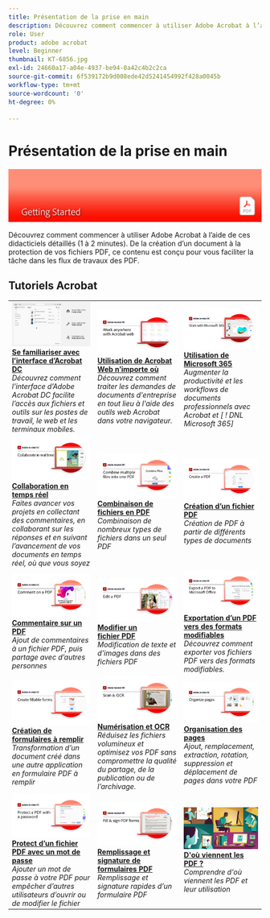 ```yaml
---
title: Présentation de la prise en main
description: Découvrez comment commencer à utiliser Adobe Acrobat à l’aide de ces didacticiels détaillés (1 à 2 minutes)
role: User
product: adobe acrobat
level: Beginner
thumbnail: KT-6856.jpg
exl-id: 24660a17-a04e-4937-be94-0a42c4b2c2ca
source-git-commit: 6f539172b9d008ede42d5241454992f428a0045b
workflow-type: tm+mt
source-wordcount: '0'
ht-degree: 0%

---
```


# Présentation de la prise en main

![Image de prise en main d’Acrobat](../assets/Hero-GettingStarted.png)

Découvrez comment commencer à utiliser Adobe Acrobat à l’aide de ces didacticiels détaillés (1 à 2 minutes). De la création d’un document à la protection de vos fichiers PDF, ce contenu est conçu pour vous faciliter la tâche dans les flux de travaux des PDF.

## Tutoriels Acrobat

<table style="table-layout:fixed">
<tr>
  <td>
    <a href="get-to-know-the-acrobat-dc-interface.md">
      <img alt="Découverte de l'interface Acrobat DC" src="../assets/Interface.jpg" />
    </a>
    <div>
    <a href="get-to-know-the-acrobat-dc-interface.md"><strong>Se familiariser avec l’interface d’Acrobat DC</strong></a>
    </div>
    <em>Découvrez comment l’interface d’Adobe Acrobat DC facilite l’accès aux fichiers et outils sur les postes de travail, le web et les terminaux mobiles.</em>
    <br>
  </td>
  <td>
    <a href="acrobatweb.md">
      <img alt="Utilisation de Acrobat Web n’importe où" src="../assets/Acrobatweb_1280.png" />
    </a>
    <div>
    <a href="acrobatweb.md"><strong>Utilisation de Acrobat Web n’importe où</strong></a>
    </div>
    <em>Découvrez comment traiter les demandes de documents d'entreprise en tout lieu à l'aide des outils web Acrobat dans votre navigateur.</em>
    <br>
  </td>
  <td>
    <a href="../integrate/integrate-overview.md#microsoft">
      <img alt="Utilisation de Microsoft 365" src="../assets/WorkMicrosoft365_1280.png" />
    </a>
    <div>
     <a href="../integrate/integrate-overview.md#microsoft"><strong>Utilisation de Microsoft 365</strong></a>
    </div>
    <em>Augmenter la productivité et les workflows de documents professionnels avec Acrobat et [ ! DNL Microsoft 365]</em>
    <br>
  </td>
</tr>
<tr>
   <td>
    <a href="collaborate.md">
      <img alt="Collaboration en temps réel" src="../assets/Collaborate_1280.png" />
    </a>
    <div>
     <a href="collaborate.md"><strong>Collaboration en temps réel</strong></a>
    </div>
    <em>Faites avancer vos projets en collectant des commentaires, en collaborant sur les réponses et en suivant l’avancement de vos documents en temps réel, où que vous soyez</em>
    <br>
  </td>
  <td>
    <a href="combine-to-pdf.md">
      <img alt="Combine Files au PDF" src="../assets/Combine.jpg" />
    </a>
    <div>
     <a href="combine-to-pdf.md"><strong>Combinaison de fichiers en PDF</strong></a>
    </div>
    <em>Combinaison de nombreux types de fichiers dans un seul PDF</em>
    <br>
  </td>
  <td>
    <a href="create-pdf.md">
      <img alt="Création de fichiers PDF" src="../assets/Create.jpg" />
    </a>
    <div>
    <a href="create-pdf.md"><strong>Création d’un fichier PDF </strong></a>
    </div>
    <em>Création de PDF à partir de différents types de documents</em>
    <br>
  </td>
</tr>
<tr>
  <td>
    <a href="comment-on-pdf-files.md">
      <img alt="Commentaires sur les fichiers PDF dans Acrobat DC" src="../assets/Comment.jpg" />
    </a>
    <div>
    <a href="comment-on-pdf-files.md"><strong>Commentaire sur un PDF</strong></a>
    </div>
    <em>Ajout de commentaires à un fichier PDF, puis partage avec d’autres personnes</em>
    <br>
  </td>
  <td>
    <a href="edit-pdf.md">
      <img alt="Modification d’un PDF dans Acrobat DC" src="../assets/Edit.jpg" />
    </a>
    <div>
    <a href="edit-pdf.md"><strong>Modifier un fichier PDF</strong></a>
    </div>
    <em>Modification de texte et d’images dans des fichiers PDF</em>
    <br>
  </td>
   <td>
    <a href="export-pdf.md">
      <img alt="Exportation d’un PDF vers des formats modifiables" src="../assets/Export.jpg" />
    </a>
    <div>
    <a href="export-pdf.md"><strong>Exportation d’un PDF vers des formats modifiables</strong></a>
    </div>
    <em>Découvrez comment exporter vos fichiers PDF vers des formats modifiables.</em>
    <br>
  </td>
</tr>
<tr>
  <td>
    <a href="create-fillable-forms.md">
      <img alt="Création de formulaires à remplir" src="../assets/Form.jpg" />
    </a>
    <div>
    <a href="create-fillable-forms.md"><strong>Création de formulaires à remplir</strong></a>
    </div>
    <em>Transformation d’un document créé dans une autre application en formulaire PDF à remplir</em>
    <br>
  </td>
  <td>
    <a href="scan-and-ocr.md">
      <img alt="Numérisation et OCR" src="../assets/Scan.jpg" />
    </a>
    <div>
    <a href="scan-and-ocr.md"><strong>Numérisation et OCR</strong></a>
    </div>
    <em>Réduisez les fichiers volumineux et optimisez vos PDF sans compromettre la qualité du partage, de la publication ou de l’archivage.</em>
    <br>
  </td>
  <td>
    <a href="organize.md">
      <img alt="Organisation des pages" src="../assets/Organize.jpg" />
    </a>
    <div>
    <a href="organize.md"><strong>Organisation des pages</strong></a>
    </div>
    <em>Ajout, remplacement, extraction, rotation, suppression et déplacement de pages dans votre PDF</em>
    <br>
  </td>
</tr>
<tr>
  <td>
    <a href="password-protect.md">
      <img alt="Protect d’un fichier PDF avec un mot de passe" src="../assets/Protect.jpg" />
    </a>
    <div>
    <a href="password-protect.md"><strong>Protect d’un fichier PDF avec un mot de passe</strong></a>
    </div>
    <em>Ajouter un mot de passe à votre PDF pour empêcher d’autres utilisateurs d’ouvrir ou de modifier le fichier</em>
    <br>
  </td>
  <td>
    <a href="fill-and-sign.md">
      <img alt="Remplissage et signature d’un formulaire PDF" src="../assets/FillSign.jpg" />
    </a>
    <div>
    <a href="fill-and-sign.md"><strong>Remplissage et signature de formulaires PDF</strong></a>
    </div>
    <em>Remplissage et signature rapides d’un formulaire PDF</em>
    <br>
  </td>
  <td>
    <a href="where-do-pdfs-come-from.md">
      <img alt="D'où viennent les PDF ?" src="../assets/WherePDFs.jpg" />
    </a>
    <div>
    <a href="where-do-pdfs-come-from.md"><strong>D'où viennent les PDF ?</strong></a>
    </div>
    <em>Comprendre d'où viennent les PDF et leur utilisation</em>
    <br>
  </td>
</tr>
</table>
